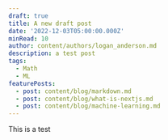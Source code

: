 ```yaml
---
draft: true
title: A new draft post
date: '2022-12-03T05:00:00.000Z'
minRead: 10
author: content/authors/logan_anderson.md
description: a test post
tags:
  - Math
  - ML
featurePosts:
  - post: content/blog/markdown.md
  - post: content/blog/what-is-nextjs.md
  - post: content/blog/machine-learning.md
---
```


This is a test
